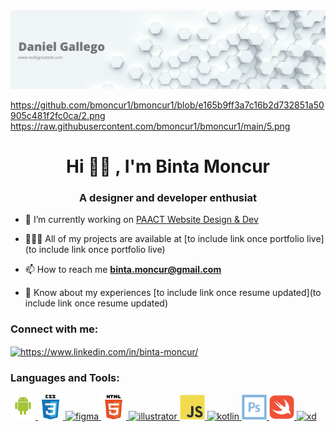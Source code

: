<img src="https://raw.githubusercontent.com/bmoncur1/bmoncur1/main/5.png" alt="banner that says Binta Moncur - Designer and Developer Enthusiat">

https://github.com/bmoncur1/bmoncur1/blob/e165b9ff3a7c16b2d732851a50905c481f2fc0ca/2.png
https://raw.githubusercontent.com/bmoncur1/bmoncur1/main/5.png
<h1 align="center">Hi 👋🏾 , I'm Binta Moncur</h1>
<h3 align="center">A designer and developer enthusiat</h3>
<!-- <img align="right" alt="Designing" width="400" src="https://www.triadwebservice.com/images/responsive-web-design.gif"> -->

- 🔭 I’m currently working on [PAACT Website Design & Dev](https://github.com/bmoncur1/Web101-Prework)

- 👩🏾‍💻 All of my projects are available at [to include link once portfolio live](to include link once portfolio live)

- 📫 How to reach me **binta.moncur@gmail.com**

- 📄 Know about my experiences [to include link once resume updated](to include link once resume updated)

<h3 align="left">Connect with me:</h3>
<p align="left">
<a href="https://linkedin.com/in/https://www.linkedin.com/in/binta-moncur/" target="blank"><img align="center" src="https://raw.githubusercontent.com/rahuldkjain/github-profile-readme-generator/master/src/images/icons/Social/linked-in-alt.svg" alt="https://www.linkedin.com/in/binta-moncur/" height="30" width="40" /></a>
</p>

<h3 align="left">Languages and Tools:</h3>
<p align="left"> <a href="https://developer.android.com" target="_blank" rel="noreferrer"> <img src="https://raw.githubusercontent.com/devicons/devicon/master/icons/android/android-original-wordmark.svg" alt="android" width="40" height="40"/> </a> <a href="https://www.w3schools.com/css/" target="_blank" rel="noreferrer"> <img src="https://raw.githubusercontent.com/devicons/devicon/master/icons/css3/css3-original-wordmark.svg" alt="css3" width="40" height="40"/> </a> <a href="https://www.figma.com/" target="_blank" rel="noreferrer"> <img src="https://www.vectorlogo.zone/logos/figma/figma-icon.svg" alt="figma" width="40" height="40"/> </a> <a href="https://www.w3.org/html/" target="_blank" rel="noreferrer"> <img src="https://raw.githubusercontent.com/devicons/devicon/master/icons/html5/html5-original-wordmark.svg" alt="html5" width="40" height="40"/> </a> <a href="https://www.adobe.com/in/products/illustrator.html" target="_blank" rel="noreferrer"> <img src="https://www.vectorlogo.zone/logos/adobe_illustrator/adobe_illustrator-icon.svg" alt="illustrator" width="40" height="40"/> </a> <a href="https://developer.mozilla.org/en-US/docs/Web/JavaScript" target="_blank" rel="noreferrer"> <img src="https://raw.githubusercontent.com/devicons/devicon/master/icons/javascript/javascript-original.svg" alt="javascript" width="40" height="40"/> </a> <a href="https://kotlinlang.org" target="_blank" rel="noreferrer"> <img src="https://www.vectorlogo.zone/logos/kotlinlang/kotlinlang-icon.svg" alt="kotlin" width="40" height="40"/> </a> <a href="https://www.photoshop.com/en" target="_blank" rel="noreferrer"> <img src="https://raw.githubusercontent.com/devicons/devicon/master/icons/photoshop/photoshop-line.svg" alt="photoshop" width="40" height="40"/> </a> <a href="https://developer.apple.com/swift/" target="_blank" rel="noreferrer"> <img src="https://raw.githubusercontent.com/devicons/devicon/master/icons/swift/swift-original.svg" alt="swift" width="40" height="40"/> </a> <a href="https://www.adobe.com/products/xd.html" target="_blank" rel="noreferrer"> <img src="https://cdn.worldvectorlogo.com/logos/adobe-xd.svg" alt="xd" width="40" height="40"/> </a> </p>
